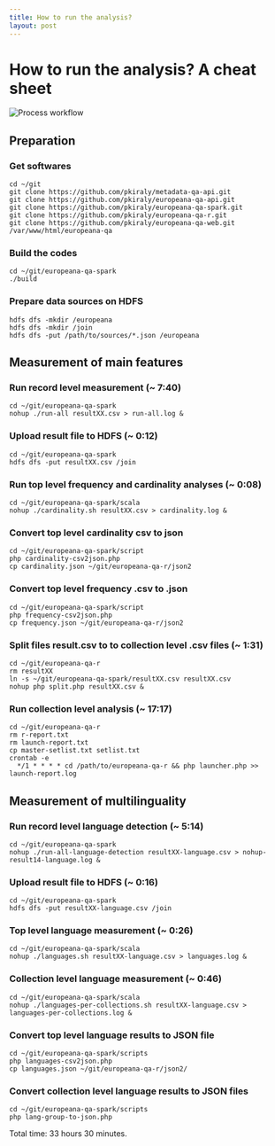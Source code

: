 ```yaml
---
title: How to run the analysis?
layout: post
---
```


# How to run the analysis? A cheat sheet

<img src="{{ site.url }}/img/process-workflow.png" class="big" title="Process workflow" alt="Process workflow" />


## Preparation

### Get softwares

```
cd ~/git
git clone https://github.com/pkiraly/metadata-qa-api.git
git clone https://github.com/pkiraly/europeana-qa-api.git
git clone https://github.com/pkiraly/europeana-qa-spark.git
git clone https://github.com/pkiraly/europeana-qa-r.git
git clone https://github.com/pkiraly/europeana-qa-web.git /var/www/html/europeana-qa
```

### Build the codes

```
cd ~/git/europeana-qa-spark
./build
```

### Prepare data sources on HDFS

```
hdfs dfs -mkdir /europeana
hdfs dfs -mkdir /join
hdfs dfs -put /path/to/sources/*.json /europeana
```

## Measurement of main features

### Run record level measurement (~ 7:40)

```
cd ~/git/europeana-qa-spark
nohup ./run-all resultXX.csv > run-all.log &
```

### Upload result file to HDFS (~ 0:12)

```
cd ~/git/europeana-qa-spark
hdfs dfs -put resultXX.csv /join
```

### Run top level frequency and cardinality analyses (~ 0:08)

```
cd ~/git/europeana-qa-spark/scala
nohup ./cardinality.sh resultXX.csv > cardinality.log &
```

### Convert top level cardinality csv to json

```
cd ~/git/europeana-qa-spark/script
php cardinality-csv2json.php
cp cardinality.json ~/git/europeana-qa-r/json2
```

### Convert top level frequency .csv to .json

```
cd ~/git/europeana-qa-spark/script
php frequency-csv2json.php
cp frequency.json ~/git/europeana-qa-r/json2
```

### Split files result.csv to to collection level .csv files (~ 1:31)

```
cd ~/git/europeana-qa-r
rm resultXX
ln -s ~/git/europeana-qa-spark/resultXX.csv resultXX.csv
nohup php split.php resultXX.csv &
```

### Run collection level analysis (~ 17:17)

```
cd ~/git/europeana-qa-r
rm r-report.txt
rm launch-report.txt
cp master-setlist.txt setlist.txt
crontab -e
  */1 * * * * cd /path/to/europeana-qa-r && php launcher.php >> launch-report.log
```

## Measurement of multilinguality

### Run record level language detection (~ 5:14)

```
cd ~/git/europeana-qa-spark
nohup ./run-all-language-detection resultXX-language.csv > nohup-result14-language.log &
```

### Upload result file to HDFS (~ 0:16)

```
cd ~/git/europeana-qa-spark
hdfs dfs -put resultXX-language.csv /join
```

### Top level language measurement (~ 0:26)

```
cd ~/git/europeana-qa-spark/scala
nohup ./languages.sh resultXX-language.csv > languages.log &
```

### Collection level language measurement (~ 0:46)

```
cd ~/git/europeana-qa-spark/scala
nohup ./languages-per-collections.sh resultXX-language.csv > languages-per-collections.log &
```

### Convert top level language results to JSON file

```
cd ~/git/europeana-qa-spark/scripts
php languages-csv2json.php
cp languages.json ~/git/europeana-qa-r/json2/
```

### Convert collection level language results to JSON files

```
cd ~/git/europeana-qa-spark/scripts
php lang-group-to-json.php 
```

Total time: 33 hours 30 minutes.
